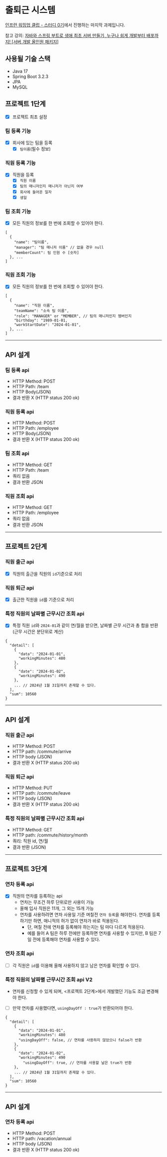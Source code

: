 # 출퇴근 시스템

[인프런 워밍업 클럽 - 스터디 0기](https://www.inflearn.com/course/inflearn-warmup-club-study-0)에서 진행하는 마지막 과제입니다.

참고 강의: [자바와 스프링 부트로 생애 최초 서버 만들기, 누구나 쉽게 개발부터 배포까지! [서버 개발 올인원 패키지]](https://www.inflearn.com/course/%EC%9E%90%EB%B0%94-%EC%8A%A4%ED%94%84%EB%A7%81%EB%B6%80%ED%8A%B8-%EC%84%9C%EB%B2%84%EA%B0%9C%EB%B0%9C-%EC%98%AC%EC%9D%B8%EC%9B%90)

## 사용될 기술 스택

- Java 17
- Spring Boot 3.2.3
- JPA
- MySQL

## 프로젝트 1단계

- [x] 프로젝트 최초 설정

### 팀 등록 기능
- [x] 회사에 있는 팀을 등록
  - [x] `팀이름`(필수 정보)

### 직원 등록 기능
- [x] 직원을 등록
  - [x] `직원 이름`
  - [x] `팀의 매니저인지 매니저가 아닌지 여부`
  - [x] `회사에 들어온 일자`
  - [x] `생일`

### 팀 조회 기능
- [x] 모든 직원의 정보를 한 번에 조회할 수 있어야 한다.
``` 
[
  {
    "name": "팀이름",
    "manager": "팀 매니저 이름" // 없을 경우 null
    "memberCount": 팀 인원 수 [숫자]
  }, ...
]
```

### 직원 조회 기능
- [x] 모든 직원의 정보를 한 번에 조회할 수 있어야 한다.
``` 
[
  {
    "name": "직원 이름",
    "teamName": "소속 팀 이름",
    "role": "MANAGER" or "MEMBER", // 팀의 매니저인지 멤버인지
    "birthday": "1989-01-01,
    "workStartDate": "2024-01-01",
  }, ...
]
```

---

## API 설계

### 팀 등록 api

- HTTP Method: POST
- HTTP Path: /team
- HTTP Body(JSON)
- 결과 반환 X (HTTP status 200 ok)

### 직원 등록 api

- HTTP Method: POST
- HTTP Path: /employee
- HTTP Body(JSON)
- 결과 반환 X (HTTP status 200 ok)

### 팀 조회 api 

- HTTP Method: GET
- HTTP Path: /team
- 쿼리 없음
- 결과 반환 JSON

### 직원 조회 api

- HTTP Method: GET
- HTTP Path: /employee
- 쿼리 없음
- 결과 반환 JSON

---

## 프로젝트 2단계

### 직원 출근 api
- [x] 직원의 출근을 직원의 `id`기준으로 처리

### 직원 퇴근 api
- [x] 출근한 직원을 `id`를 기준으로 처리

### 특정 직원의 날짜별 근무시간 조회 api
- [x] 특정 직원 `id`와 `2024-01`과 같이 연/월을 받으면, 날짜별 근무 시간과 총 합을 반환(근무 시간은 분단위로 계산)
```
{
  "detail": [
    {
      "data": "2024-01-01",
      "workingMinutes": 480
    },
    {
      "date": "2024-01-02",
      "workingMinutes": 490
    },
    ... // 2024년 1월 31일까지 존재할 수 있다.
  ],
  "sum": 10560
}
```

---

## API 설계

### 직원 출근 api

- HTTP Method: POST
- HTTP path: /commute/arrive
- HTTP body (JSON)
- 결과 반환 X (HTTP status 200 ok)

### 직원 퇴근 api

- HTTP Method: PUT
- HTTP path: /commute/leave
- HTTP body (JSON)
- 결과 반환 X (HTTP status 200 ok)

### 특정 직원의 날짜별 근무시간 조회 api

- HTTP Method: GET
- HTTP path: /commute/history/month
- 쿼리: 직원 id, 연/월
- 결과 반환 (JSON)

---

## 프로젝트 3단계

### 연차 등록 api

- [x] 직원의 연차를 등록하는 api
  - 연차는 무조건 하루 단위로만 사용이 가능
  - 올해 입사 직원은 11개, 그 외는 15개 가능
  - 연차를 사용하려면 연차 사용일 기준 며칠전 `연차 등록`을 해야한다. 연차를 등록하기만 하면, 매니적의 허가 없이 연차가 바로 적용된다.
    - 단, 며칠 전에 연차를 등록해야 하는지는 팀 마다 다르게 적용된다.
    - 예를 들어 A 팀은 하루 전에만 등록하면 연차를 사용할 수 있지만, B 팀은 7일 전에 등록해야 연차를 사용할 수 있다.

### 연차 조회 api

- [ ] 각 직원은 `id`를 이용해 올해 사용하지 않고 남은 연차를 확인할 수 있다.

### 특정 직원의 날짜별 근무시간 조회 api V2

- 연차를 신청할 수 있게 되며, <프로젝트 2단계>에서 개발했던 기능도 조금 변경해야 한다.
- [ ] 만약 연차를 사용했다면, `usingDayOff : true`가 반환되어야 한다.
```
{
  "detail": [
    {
      "data": "2024-01-01",
      "workingMinutes": 480
      "usingDayOff": false, // 연차를 사용하지 않았으니 false가 반환
    },
    {
      "date": "2024-01-02",
      "workingMinutes": 490
        "usingDayOff": true, // 연차를 사용할 날은 true가 반환
    },
    ... // 2024년 1월 31일까지 존재할 수 있다.
  ],
  "sum": 10560
}
```

---

## API 설계

### 연차 등록 api
- HTTP Method: POST
- HTTP path: /vacation/annual
- HTTP body (JSON)
- 결과 반환 X (HTTP status 200 ok)
